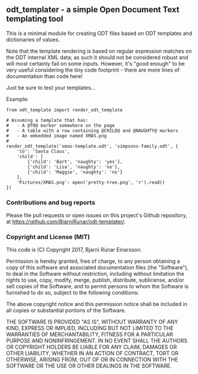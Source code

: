 ## odt_templater - a simple Open Document Text templating tool

This is a minimal module for creating ODT files based on ODT templates and
dictionaries of values.
    
Note that the template rendering is based on regular expression matches on
the ODT internal XML data; as such it should not be considered robust and
will most certainly fail on some inputs. However, it's "good enough" to be
very useful considering the tiny code footprint - there are more lines of
documentation than code here!
    
Just be sure to test your templates...
    
Example:
    
    from odt_template import render_odt_template

    # Assuming a template that has:
    #   - A @TO@ marker somewhere on the page
    #   - A table with a row containing @CHILD@ and @NAUGHTY@ markers
    #   - An embedded image named XMAS.png
    #
    render_odt_template('xmas-template.odt', 'simpsons-family.odt', {
        'to': 'Santa Claus',
        'child': [
            {'child': 'Bart', 'naughty': 'yes'},
            {'child': 'Lisa', 'naughty': 'no'},
            {'child': 'Maggie', 'naughty': 'no'}
        ],
        'Pictures/XMAS.png': open('pretty-tree.png', 'r').read()
    })


### Contributions and bug reports

Please file pull requests or open issues on this project's Github repository,
at <https://github.com/BjarniRunar/odt-templater/>.


### Copyright and License (MIT)

This code is (C) Copyright 2017, Bjarni Rúnar Einarsson.

Permission is hereby granted, free of charge, to any person obtaining a copy of
this software and associated documentation files (the "Software"), to deal in
the Software without restriction, including without limitation the rights to
use, copy, modify, merge, publish, distribute, sublicense, and/or sell copies
of the Software, and to permit persons to whom the Software is furnished to do
so, subject to the following conditions:

The above copyright notice and this permission notice shall be included in all
copies or substantial portions of the Software.

THE SOFTWARE IS PROVIDED "AS IS", WITHOUT WARRANTY OF ANY KIND, EXPRESS OR
IMPLIED, INCLUDING BUT NOT LIMITED TO THE WARRANTIES OF MERCHANTABILITY,
FITNESS FOR A PARTICULAR PURPOSE AND NONINFRINGEMENT. IN NO EVENT SHALL THE
AUTHORS OR COPYRIGHT HOLDERS BE LIABLE FOR ANY CLAIM, DAMAGES OR OTHER
LIABILITY, WHETHER IN AN ACTION OF CONTRACT, TORT OR OTHERWISE, ARISING FROM,
OUT OF OR IN CONNECTION WITH THE SOFTWARE OR THE USE OR OTHER DEALINGS IN THE
SOFTWARE.
